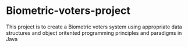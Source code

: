 # Biometric-voters-project

This project is to create a Biometric voters system using appropriate data structures and object oritented programming principles and paradigms in Java
